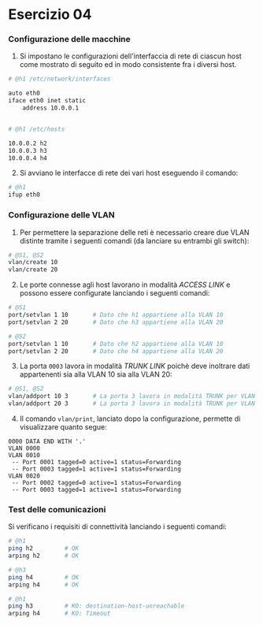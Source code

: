 # Esercizio 04

### Configurazione delle macchine

1. Si impostano le configurazioni dell'interfaccia di rete di ciascun host come mostrato di seguito ed in modo consistente fra i diversi host.

```bash
# @h1 /etc/network/interfaces

auto eth0
iface eth0 inet static
    address 10.0.0.1


# @h1 /etc/hosts

10.0.0.2 h2
10.0.0.3 h3
10.0.0.4 h4
```

2. Si avviano le interfacce di rete dei vari host eseguendo il comando:

```bash
# @h1
ifup eth0
```

### Configurazione delle VLAN

1. Per permettere la separazione delle reti è necessario creare due VLAN distinte tramite i seguenti comandi (da lanciare su entrambi gli switch):

```bash
# @S1, @S2
vlan/create 10
vlan/create 20
```

2. Le porte connesse agli host lavorano in modalità *ACCESS LINK* e possono essere configurate lanciando i seguenti comandi:

```bash
# @S1
port/setvlan 1 10       # Dato che h1 appartiene alla VLAN 10
port/setvlan 2 20       # Dato che h3 appartiene alla VLAN 20

# @S2
port/setvlan 1 10       # Dato che h2 appartiene alla VLAN 10
port/setvlan 2 20       # Dato che h4 appartiene alla VLAN 20
```

3. La porta `0003` lavora in modalità *TRUNK LINK* poichè deve inoltrare dati appartenenti sia alla VLAN 10 sia alla VLAN 20:

```bash
# @S1, @S2
vlan/addport 10 3       # La porta 3 lavora in modalità TRUNK per VLAN 10
vlan/addport 20 3       # La porta 3 lavora in modalità TRUNK per VLAN 20
```

4. Il comando `vlan/print`, lanciato dopo la configurazione, permette di visualizzare quanto segue:

```
0000 DATA END WITH '.'
VLAN 0000
VLAN 0010
 -- Port 0001 tagged=0 active=1 status=Forwarding
 -- Port 0003 tagged=1 active=1 status=Forwarding
VLAN 0020
 -- Port 0002 tagged=0 active=1 status=Forwarding
 -- Port 0003 tagged=1 active=1 status=Forwarding
```

### Test delle comunicazioni

Si verificano i requisiti di connettività lanciando i seguenti comandi:

```bash
# @h1
ping h2         # OK
arping h2       # OK

# @h3
ping h4         # OK
arping h4       # OK

# @h1
ping h3         # KO: destination-host-unreachable
arping h4       # KO: Timeout
```